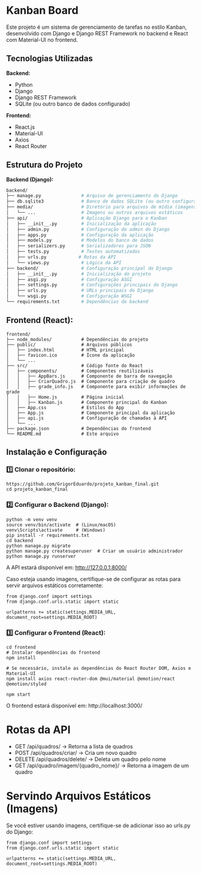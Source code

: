 # Kanban Board

Este projeto é um sistema de gerenciamento de tarefas no estilo Kanban, desenvolvido com Django e Django REST Framework no backend e React com Material-UI no frontend.

## Tecnologias Utilizadas

**Backend:**

* Python
* Django
* Django REST Framework
* SQLite (ou outro banco de dados configurado)

**Frontend:**

* React.js
* Material-UI
* Axios
* React Router

## Estrutura do Projeto

**Backend (Django):**

```bash
backend/
├── manage.py               # Arquivo de gerenciamento do Django
├── db.sqlite3              # Banco de dados SQLite (ou outro configurado)
├── media/                  # Diretório para arquivos de mídia (imagens)
│   └── ...                 # Imagens ou outros arquivos estáticos
├── api/                    # Aplicação Django para o Kanban
│   ├── __init__.py         # Inicialização da aplicação
│   ├── admin.py            # Configuração do admin do Django
│   ├── apps.py             # Configuração da aplicação
│   ├── models.py           # Modelos do banco de dados
│   ├── serializers.py      # Serializadores para JSON
│   ├── tests.py            # Testes automatizados
│   ├── urls.py            # Rotas da API
│   └── views.py            # Lógica da API
├── backend/                # Configuração principal do Django
│   ├── __init__.py         # Inicialização do projeto
│   ├── asgi.py             # Configuração ASGI
│   ├── settings.py         # Configurações principais do Django
│   ├── urls.py             # URLs principais do Django
│   └── wsgi.py             # Configuração WSGI
└── requirements.txt        # Dependências do backend
```
## Frontend (React):

```
frontend/
├── node_modules/           # Dependências do projeto
├── public/                 # Arquivos públicos
│   ├── index.html          # HTML principal
│   ├── favicon.ico         # Ícone da aplicação
│   └── ...
├── src/                    # Código fonte do React
│   ├── components/         # Componentes reutilizáveis
│   │   ├── AppBars.js      # Componente de barra de navegação
│   │   ├── CriarQuadro.js  # Componente para criação de quadro
│   │   ├── grade_info.js   # Componente para exibir informações de grade
│   │   ├── Home.js         # Página inicial
│   │   ├── Kanban.js       # Componente principal do Kanban
│   ├── App.css             # Estilos do App
│   ├── App.js              # Componente principal da aplicação
│   ├── api.js              # Configuração de chamadas à API
│   └── ...
├── package.json            # Dependências do frontend
└── README.md               # Este arquivo
```

## Instalação e Configuração
### 1️⃣ Clonar o repositório:

```
https://github.com/GrigorEduardo/projeto_kanban_final.git
cd projeto_kanban_final
```
### 2️⃣ Configurar o Backend (Django):

```
python -m venv venv
source venv/bin/activate  # (Linux/macOS)
venv\Scripts\activate     # (Windows)
pip install -r requirements.txt
cd backend
python manage.py migrate
python manage.py createsuperuser  # Criar um usuário administrador
python manage.py runserver
```
A API estará disponível em: http://127.0.0.1:8000/

Caso esteja usando imagens, certifique-se de configurar as rotas para servir arquivos estáticos corretamente:

```
from django.conf import settings
from django.conf.urls.static import static

urlpatterns += static(settings.MEDIA_URL, document_root=settings.MEDIA_ROOT)
```
### 3️⃣ Configurar o Frontend (React):

```
cd frontend
# Instalar dependências do frontend
npm install

# Se necessário, instale as dependências do React Router DOM, Axios e Material-UI
npm install axios react-router-dom @mui/material @emotion/react @emotion/styled

npm start
```
O frontend estará disponível em: http://localhost:3000/

# **Rotas da API**

*    GET /api/quadros/ → Retorna a lista de quadros
*    POST /api/quadros/criar/ → Cria um novo quadro
*   DELETE /api/quadros/delete/ → Deleta um quadro pelo nome
*   GET /api/quadro/imagem/{quadro_nome}/ → Retorna a imagem de um quadro

# **Servindo Arquivos Estáticos (Imagens)**

Se você estiver usando imagens, certifique-se de adicionar isso ao urls.py do Django:
```
from django.conf import settings
from django.conf.urls.static import static

urlpatterns += static(settings.MEDIA_URL, document_root=settings.MEDIA_ROOT)
```

